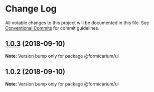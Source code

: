 # Change Log

All notable changes to this project will be documented in this file.
See [Conventional Commits](https://conventionalcommits.org) for commit guidelines.

<a name="1.0.3"></a>
## [1.0.3](https://github.com/formicarium/frontend-monorepo/compare/@formicarium/ui@1.0.2...@formicarium/ui@1.0.3) (2018-09-10)

**Note:** Version bump only for package @formicarium/ui





<a name="1.0.2"></a>
## 1.0.2 (2018-09-10)

**Note:** Version bump only for package @formicarium/ui
